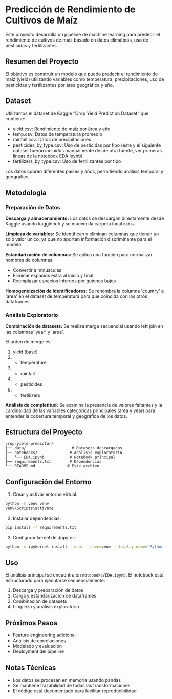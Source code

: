 # Predicción de Rendimiento de Cultivos de Maíz

Este proyecto desarrolla un pipeline de machine learning para predecir el rendimiento de cultivos de maíz basado en datos climáticos, uso de pesticidas y fertilizantes.

## Resumen del Proyecto

El objetivo es construir un modelo que pueda predecir el rendimiento de maíz (yield) utilizando variables como temperatura, precipitaciones, uso de pesticidas y fertilizantes por área geográfica y año.

## Dataset

Utilizamos el dataset de Kaggle "Crop Yield Prediction Dataset" que contiene:
- yield.csv: Rendimiento de maíz por área y año
- temp.csv: Datos de temperatura promedio
- rainfall.csv: Datos de precipitaciones
- pesticides_by_type.csv: Uso de pesticidas por tipo (este y el siguiente dataset fueron incluidos manualmente desde otra fuente, ver primeras líneas de la notebook EDA.ipynb)
- fertilizers_by_type.csv: Uso de fertilizantes por tipo

Los datos cubren diferentes países y años, permitiendo análisis temporal y geográfico.

## Metodología

### Preparación de Datos

**Descarga y almacenamiento:**
Los datos se descargan directamente desde Kaggle usando kagglehub y se mueven la carpeta local `data/`.

**Limpieza de variables:**
Se identifican y eliminan columnas que tienen un solo valor único, ya que no aportan información discriminante para el modelo.

**Estandarización de columnas:**
Se aplica una función para normalizar nombres de columnas:
- Convertir a minúsculas
- Eliminar espacios extra al inicio y final
- Reemplazar espacios internos por guiones bajos

**Homogeneización de identificadores:**
Se renombra la columna 'country' a 'area' en el dataset de temperatura para que coincida con los otros dataframes.

### Análisis Exploratorio

**Combinación de datasets:**
Se realiza merge secuencial usando left join en las columnas 'year' y 'area'.

El orden de merge es:
1. yield (base)
2. + temperature
3. + rainfall  
4. + pesticides
5. + fertilizers

**Análisis de completitud:**
Se examina la presencia de valores faltantes y la cardinalidad de las variables categóricas principales (area y year) para entender la cobertura temporal y geográfica de los datos.

## Estructura del Proyecto

```
crop-yield-predictor/
├── data/                    # Datasets descargados
├── notebooks/              # Análisis exploratorio
│   └── EDA.ipynb           # Notebook principal
├── requirements.txt        # Dependencias
└── README.md              # Este archivo
```

## Configuración del Entorno

1. Crear y activar entorno virtual:
```bash
python -m venv venv
venv\Scripts\activate
```

2. Instalar dependencias:
```bash
pip install -r requirements.txt
```

3. Configurar kernel de Jupyter:
```bash
python -m ipykernel install --user --name=venv --display-name="Python (venv)"
```

## Uso

El análisis principal se encuentra en `notebooks/EDA.ipynb`. El notebook está estructurado para ejecutarse secuencialmente:

1. Descarga y preparación de datos
2. Carga y estandarización de dataframes
3. Combinación de datasets
4. Limpieza y análisis exploratorio

## Próximos Pasos

- Feature engineering adicional
- Análisis de correlaciones
- Modelado y evaluación
- Deployment del pipeline

## Notas Técnicas

- Los datos se procesan en memoria usando pandas
- Se mantiene trazabilidad de todas las transformaciones
- El código está documentado para facilitar reproducibilidad
